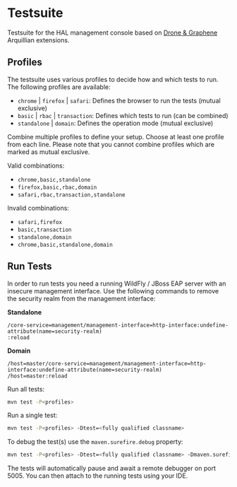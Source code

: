 # Testsuite

Testsuite for the HAL management console based on [Drone & Graphene](http://arquillian.org/guides/functional_testing_using_graphene/) Arquillian extensions.

## Profiles

The testsuite uses various profiles to decide how and which tests to run. The following profiles are available:

- `chrome` | `firefox` | `safari`: Defines the browser to run the tests (mutual exclusive)
- `basic` | `rbac` | `transaction`: Defines which tests to run (can be combined)
- `standalone` | `domain`: Defines the operation mode (mutual exclusive)

Combine multiple profiles to define your setup. Choose at least one profile from each line. Please note that you cannot combine profiles which are marked as mutual exclusive. 

Valid combinations:

- `chrome,basic,standalone`
- `firefox,basic,rbac,domain`
- `safari,rbac,transaction,standalone`

Invalid combinations:

- `safari,firefox`
- `basic,transaction`
- `standalone,domain`
- `chrome,basic,standalone,domain`

## Run Tests 

In order to run tests you need a running WildFly / JBoss EAP server with an insecure management interface. Use the following commands to remove the security realm from the management interface:

**Standalone**

```
/core-service=management/management-interface=http-interface:undefine-attribute(name=security-realm)
:reload
```

**Domain**

```
/host=master/core-service=management/management-interface=http-interface:undefine-attribute(name=security-realm)
/host=master:reload
```

Run all tests:

```bash
mvn test -P<profiles>
```

Run a single test: 

```bash
mvn test -P<profiles> -Dtest=<fully qualified classname>
```

To debug the test(s) use the `maven.surefire.debug` property: 
 
```bash
mvn test -P<profiles> -Dtest=<fully qualified classname> -Dmaven.surefire.debug
```

The tests will automatically pause and await a remote debugger on port 5005. You can then attach to the running tests using your IDE. 
